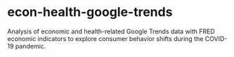 # econ-health-google-trends
Analysis of economic and health-related Google Trends data with FRED economic indicators to explore consumer behavior shifts during the COVID-19 pandemic.
